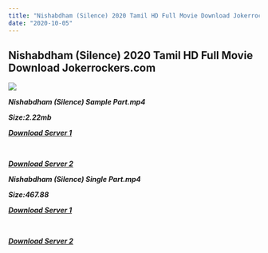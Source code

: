 ```yaml
---
title: "Nishabdham (Silence) 2020 Tamil HD Full Movie Download Jokerrockers.com"
date: "2020-10-05"
---
```


## Nishabdham (Silence) 2020 Tamil HD Full Movie Download Jokerrockers.com

[![](https://1.bp.blogspot.com/-vj604bmdvcU/X3rvNGFkV0I/AAAAAAAAACo/NrTopGzub50UtnE-djxKWsxaSsMVi_WsgCLcBGAsYHQ/w458-h640/c774c3cc-4141-449f-b49f-905fedb817fa.jpg)](https://1.bp.blogspot.com/-vj604bmdvcU/X3rvNGFkV0I/AAAAAAAAACo/NrTopGzub50UtnE-djxKWsxaSsMVi_WsgCLcBGAsYHQ/s1400/c774c3cc-4141-449f-b49f-905fedb817fa.jpg)

**_Nishabdham (Silence) Sample Part.mp4_**

**_Size:2.22mb_**

**_[Download Server 1](http://c1.wetransfer.vip/files/Tamil{a3b04ca4513862e5e6faa05865f310bf9da13080b46bbc045b167bb82cb0d9ff}20Movies/Tamil{a3b04ca4513862e5e6faa05865f310bf9da13080b46bbc045b167bb82cb0d9ff}202020{a3b04ca4513862e5e6faa05865f310bf9da13080b46bbc045b167bb82cb0d9ff}20Movies/Nishabdham{a3b04ca4513862e5e6faa05865f310bf9da13080b46bbc045b167bb82cb0d9ff}20(Silence){a3b04ca4513862e5e6faa05865f310bf9da13080b46bbc045b167bb82cb0d9ff}20(2020)/Nishabdham{a3b04ca4513862e5e6faa05865f310bf9da13080b46bbc045b167bb82cb0d9ff}20(Silence){a3b04ca4513862e5e6faa05865f310bf9da13080b46bbc045b167bb82cb0d9ff}20(2020){a3b04ca4513862e5e6faa05865f310bf9da13080b46bbc045b167bb82cb0d9ff}20Proper{a3b04ca4513862e5e6faa05865f310bf9da13080b46bbc045b167bb82cb0d9ff}20HDRip/Nishabdham{a3b04ca4513862e5e6faa05865f310bf9da13080b46bbc045b167bb82cb0d9ff}20(Silence){a3b04ca4513862e5e6faa05865f310bf9da13080b46bbc045b167bb82cb0d9ff}20(2020){a3b04ca4513862e5e6faa05865f310bf9da13080b46bbc045b167bb82cb0d9ff}20Sample{a3b04ca4513862e5e6faa05865f310bf9da13080b46bbc045b167bb82cb0d9ff}20(640x360).mp4)_**

**_[  
](http://c1.wetransfer.vip/files/Tamil{a3b04ca4513862e5e6faa05865f310bf9da13080b46bbc045b167bb82cb0d9ff}20Movies/Tamil{a3b04ca4513862e5e6faa05865f310bf9da13080b46bbc045b167bb82cb0d9ff}202020{a3b04ca4513862e5e6faa05865f310bf9da13080b46bbc045b167bb82cb0d9ff}20Movies/Nishabdham{a3b04ca4513862e5e6faa05865f310bf9da13080b46bbc045b167bb82cb0d9ff}20(Silence){a3b04ca4513862e5e6faa05865f310bf9da13080b46bbc045b167bb82cb0d9ff}20(2020)/Nishabdham{a3b04ca4513862e5e6faa05865f310bf9da13080b46bbc045b167bb82cb0d9ff}20(Silence){a3b04ca4513862e5e6faa05865f310bf9da13080b46bbc045b167bb82cb0d9ff}20(2020){a3b04ca4513862e5e6faa05865f310bf9da13080b46bbc045b167bb82cb0d9ff}20Proper{a3b04ca4513862e5e6faa05865f310bf9da13080b46bbc045b167bb82cb0d9ff}20HDRip/Nishabdham{a3b04ca4513862e5e6faa05865f310bf9da13080b46bbc045b167bb82cb0d9ff}20(Silence){a3b04ca4513862e5e6faa05865f310bf9da13080b46bbc045b167bb82cb0d9ff}20(2020){a3b04ca4513862e5e6faa05865f310bf9da13080b46bbc045b167bb82cb0d9ff}20Sample{a3b04ca4513862e5e6faa05865f310bf9da13080b46bbc045b167bb82cb0d9ff}20(640x360).mp4)_**

**_[Download Server 2](http://c1.wetransfer.vip/files/Tamil{a3b04ca4513862e5e6faa05865f310bf9da13080b46bbc045b167bb82cb0d9ff}20Movies/Tamil{a3b04ca4513862e5e6faa05865f310bf9da13080b46bbc045b167bb82cb0d9ff}202020{a3b04ca4513862e5e6faa05865f310bf9da13080b46bbc045b167bb82cb0d9ff}20Movies/Nishabdham{a3b04ca4513862e5e6faa05865f310bf9da13080b46bbc045b167bb82cb0d9ff}20(Silence){a3b04ca4513862e5e6faa05865f310bf9da13080b46bbc045b167bb82cb0d9ff}20(2020)/Nishabdham{a3b04ca4513862e5e6faa05865f310bf9da13080b46bbc045b167bb82cb0d9ff}20(Silence){a3b04ca4513862e5e6faa05865f310bf9da13080b46bbc045b167bb82cb0d9ff}20(2020){a3b04ca4513862e5e6faa05865f310bf9da13080b46bbc045b167bb82cb0d9ff}20Proper{a3b04ca4513862e5e6faa05865f310bf9da13080b46bbc045b167bb82cb0d9ff}20HDRip/Nishabdham{a3b04ca4513862e5e6faa05865f310bf9da13080b46bbc045b167bb82cb0d9ff}20(Silence){a3b04ca4513862e5e6faa05865f310bf9da13080b46bbc045b167bb82cb0d9ff}20(2020){a3b04ca4513862e5e6faa05865f310bf9da13080b46bbc045b167bb82cb0d9ff}20Sample{a3b04ca4513862e5e6faa05865f310bf9da13080b46bbc045b167bb82cb0d9ff}20(640x360).mp4)_**

**_Nishabdham (Silence) Single Part.mp4_**

**_Size:467.88_**

**_[Download Server 1](http://c1.wetransfer.vip/files/Tamil{a3b04ca4513862e5e6faa05865f310bf9da13080b46bbc045b167bb82cb0d9ff}20Movies/Tamil{a3b04ca4513862e5e6faa05865f310bf9da13080b46bbc045b167bb82cb0d9ff}202020{a3b04ca4513862e5e6faa05865f310bf9da13080b46bbc045b167bb82cb0d9ff}20Movies/Nishabdham{a3b04ca4513862e5e6faa05865f310bf9da13080b46bbc045b167bb82cb0d9ff}20(Silence){a3b04ca4513862e5e6faa05865f310bf9da13080b46bbc045b167bb82cb0d9ff}20(2020)/Nishabdham{a3b04ca4513862e5e6faa05865f310bf9da13080b46bbc045b167bb82cb0d9ff}20(Silence){a3b04ca4513862e5e6faa05865f310bf9da13080b46bbc045b167bb82cb0d9ff}20(2020){a3b04ca4513862e5e6faa05865f310bf9da13080b46bbc045b167bb82cb0d9ff}20Proper{a3b04ca4513862e5e6faa05865f310bf9da13080b46bbc045b167bb82cb0d9ff}20HDRip/Nishabdham{a3b04ca4513862e5e6faa05865f310bf9da13080b46bbc045b167bb82cb0d9ff}20(Silence){a3b04ca4513862e5e6faa05865f310bf9da13080b46bbc045b167bb82cb0d9ff}20(2020){a3b04ca4513862e5e6faa05865f310bf9da13080b46bbc045b167bb82cb0d9ff}20Single{a3b04ca4513862e5e6faa05865f310bf9da13080b46bbc045b167bb82cb0d9ff}20Part{a3b04ca4513862e5e6faa05865f310bf9da13080b46bbc045b167bb82cb0d9ff}20(640x360).mp4)_**

**_[  
](http://c1.wetransfer.vip/files/Tamil{a3b04ca4513862e5e6faa05865f310bf9da13080b46bbc045b167bb82cb0d9ff}20Movies/Tamil{a3b04ca4513862e5e6faa05865f310bf9da13080b46bbc045b167bb82cb0d9ff}202020{a3b04ca4513862e5e6faa05865f310bf9da13080b46bbc045b167bb82cb0d9ff}20Movies/Nishabdham{a3b04ca4513862e5e6faa05865f310bf9da13080b46bbc045b167bb82cb0d9ff}20(Silence){a3b04ca4513862e5e6faa05865f310bf9da13080b46bbc045b167bb82cb0d9ff}20(2020)/Nishabdham{a3b04ca4513862e5e6faa05865f310bf9da13080b46bbc045b167bb82cb0d9ff}20(Silence){a3b04ca4513862e5e6faa05865f310bf9da13080b46bbc045b167bb82cb0d9ff}20(2020){a3b04ca4513862e5e6faa05865f310bf9da13080b46bbc045b167bb82cb0d9ff}20Proper{a3b04ca4513862e5e6faa05865f310bf9da13080b46bbc045b167bb82cb0d9ff}20HDRip/Nishabdham{a3b04ca4513862e5e6faa05865f310bf9da13080b46bbc045b167bb82cb0d9ff}20(Silence){a3b04ca4513862e5e6faa05865f310bf9da13080b46bbc045b167bb82cb0d9ff}20(2020){a3b04ca4513862e5e6faa05865f310bf9da13080b46bbc045b167bb82cb0d9ff}20Single{a3b04ca4513862e5e6faa05865f310bf9da13080b46bbc045b167bb82cb0d9ff}20Part{a3b04ca4513862e5e6faa05865f310bf9da13080b46bbc045b167bb82cb0d9ff}20(640x360).mp4)_**

**_[Download Server 2](http://c1.wetransfer.vip/files/Tamil{a3b04ca4513862e5e6faa05865f310bf9da13080b46bbc045b167bb82cb0d9ff}20Movies/Tamil{a3b04ca4513862e5e6faa05865f310bf9da13080b46bbc045b167bb82cb0d9ff}202020{a3b04ca4513862e5e6faa05865f310bf9da13080b46bbc045b167bb82cb0d9ff}20Movies/Nishabdham{a3b04ca4513862e5e6faa05865f310bf9da13080b46bbc045b167bb82cb0d9ff}20(Silence){a3b04ca4513862e5e6faa05865f310bf9da13080b46bbc045b167bb82cb0d9ff}20(2020)/Nishabdham{a3b04ca4513862e5e6faa05865f310bf9da13080b46bbc045b167bb82cb0d9ff}20(Silence){a3b04ca4513862e5e6faa05865f310bf9da13080b46bbc045b167bb82cb0d9ff}20(2020){a3b04ca4513862e5e6faa05865f310bf9da13080b46bbc045b167bb82cb0d9ff}20Proper{a3b04ca4513862e5e6faa05865f310bf9da13080b46bbc045b167bb82cb0d9ff}20HDRip/Nishabdham{a3b04ca4513862e5e6faa05865f310bf9da13080b46bbc045b167bb82cb0d9ff}20(Silence){a3b04ca4513862e5e6faa05865f310bf9da13080b46bbc045b167bb82cb0d9ff}20(2020){a3b04ca4513862e5e6faa05865f310bf9da13080b46bbc045b167bb82cb0d9ff}20Single{a3b04ca4513862e5e6faa05865f310bf9da13080b46bbc045b167bb82cb0d9ff}20Part{a3b04ca4513862e5e6faa05865f310bf9da13080b46bbc045b167bb82cb0d9ff}20(640x360).mp4)_**
